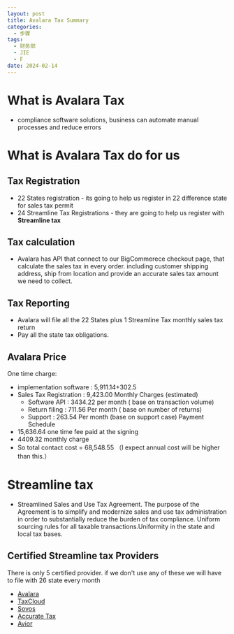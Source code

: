 ```yaml
---
layout: post
title: Avalara Tax Summary
categories:
  - 步骤
tags:
  - 财务部
  - JIE
  - F
date: 2024-02-14
---
```


# What is Avalara Tax

- compliance software solutions,  business can automate manual processes and reduce errors
# What is Avalara Tax do for us

## Tax Registration
- 22 States registration - its going to help us register in 22 difference state for sales tax permit
- 24 Streamline Tax Registrations  - they are going to help us register with **Streamline tax**
## Tax calculation

- Avalara has API that connect to our BigCommerece checkout page, that calculate the sales tax in every order. including customer shipping address, ship from location and provide an accurate sales tax amount we need to collect.
## Tax Reporting

- Avalara will file all the 22 States plus 1 Streamline Tax monthly sales tax return 
- Pay all the state tax obligations. 

## Avalara Price

One time charge:
- implementation software :  5,911.14+302.5
- Sales Tax Registration : 9,423.00
Monthly Charges (estimated)
	- Software API : 3434.22 per month ( base on transaction volume)
	- Return filing : 711.56 Per month ( base on number of returns)
	- Support : 263.54 Per month (base on support case)
Payment Schedule
- 15,636.64 one time fee paid at the signing 
- 4409.32 monthly charge
- So total contact cost = 68,548.55 （I expect annual cost will be higher than this.）
# Streamline tax


- Streamlined Sales and Use Tax Agreement. The purpose of the Agreement is to simplify and modernize sales and use tax administration in order to substantially reduce the burden of tax compliance. Uniform sourcing rules for all taxable transactions.Uniformity in the state and local tax bases.
## Certified Streamline tax Providers

There is only 5 certified provider. if we don't use any of these we will have to file with 26 state every month
- [Avalara](https://www.streamlinedsalestax.org/certified-service-providers/certified-service-providers-list/avalara)
- [TaxCloud](https://www.streamlinedsalestax.org/certified-service-providers/certified-service-providers-list/taxcloud)
- [Sovos](https://www.streamlinedsalestax.org/certified-service-providers/certified-service-providers-list/sovos)
- [Accurate Tax](https://www.streamlinedsalestax.org/certified-service-providers/certified-service-providers-list/accurate-tax)
-  [Avior](https://www.streamlinedsalestax.org/certified-service-providers/certified-service-providers-list/avior)
